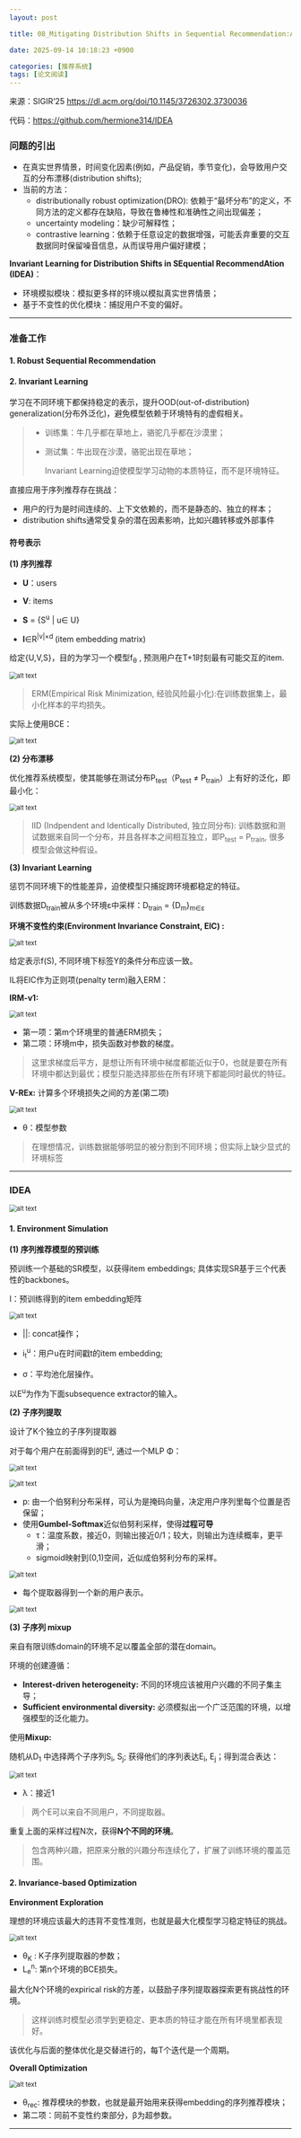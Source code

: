 ```yaml
---
layout: post

title: 08_Mitigating Distribution Shifts in Sequential Recommendation:An Invariance Perspective

date: 2025-09-14 10:18:23 +0900

categories: [推荐系统]
tags: [论文阅读]
---
```


来源：SIGIR‘25 https://dl.acm.org/doi/10.1145/3726302.3730036

代码：https://github.com/hermione314/IDEA

### 问题的引出

- 在真实世界情景，时间变化因素(例如，产品促销，季节变化)，会导致用户交互的分布漂移(distribution shifts);
- 当前的方法：
  - distributionally robust optimization(DRO): 依赖于“最坏分布”的定义，不同方法的定义都存在缺陷，导致在鲁棒性和准确性之间出现偏差；
  - uncertainty modeling：缺少可解释性；
  - contrastive learning：依赖于任意设定的数据增强，可能丢弃重要的交互数据同时保留噪音信息，从而误导用户偏好建模；

**Invariant  Learning for Distribution Shifts in SEquential RecommendAtion (IDEA)**：

- 环境模拟模块：模拟更多样的环境以模拟真实世界情景；
- 基于不变性的优化模块：捕捉用户不变的偏好。

****

### 准备工作

#### 1. Robust Sequential Recommendation

#### 2. Invariant Learning

学习在不同环境下都保持稳定的表示，提升OOD(out-of-distribution) generalization(分布外泛化)，避免模型依赖于环境特有的虚假相关。

> - 训练集：牛几乎都在草地上，骆驼几乎都在沙漠里；
>
> - 测试集：牛出现在沙漠，骆驼出现在草地；
>
>   Invariant Learning迫使模型学习动物的本质特征，而不是环境特征。

直接应用于序列推荐存在挑战：

- 用户的行为是时间连续的、上下文依赖的，而不是静态的、独立的样本；
- distribution shifts通常受复杂的潜在因素影响，比如兴趣转移或外部事件

#### 符号表示

**(1) 序列推荐**

- **U**：users     

-  **V**:  items    
-  **S** = {S<sup>u</sup> | u∈ U}    
-  **I**∈R<sup>|v|×d </sup>(item embedding matrix)

给定{U,V,S}，目的为学习一个模型f<sub>θ</sub> , 预测用户在T+1时刻最有可能交互的item.

<p>
    <img src="https://hhhi21g.github.io/assets/img/SR/ar08/a0.png" alt="alt text" style="zoom:80%;" />
</p>

> ERM(Empirical Risk Minimization, 经验风险最小化):在训练数据集上，最小化样本的平均损失。

实际上使用BCE：

<p>
    <img src="https://hhhi21g.github.io/assets/img/SR/ar08/a1.png" alt="alt text" style="zoom:80%;" />
</p>

**(2) 分布漂移**

优化推荐系统模型，使其能够在测试分布P<sub>test</sub>（P<sub>test</sub> ≠ P<sub>train</sub>）上有好的泛化，即最小化：

<p>
    <img src="https://hhhi21g.github.io/assets/img/SR/ar08/a2.png" alt="alt text" style="zoom:80%;" />
</p>

> IID (Indpendent and Identically Distributed, 独立同分布): 训练数据和测试数据来自同一个分布，并且各样本之间相互独立，即P<sub>test</sub> = P<sub>train</sub>,  很多模型会做这种假设。

**(3) Invariant Learning**

惩罚不同环境下的性能差异，迫使模型只捕捉跨环境都稳定的特征。

训练数据D<sub>train</sub>被从多个环境ε中采样：D<sub>train</sub> = {D<sub>m</sub>}<sub>m∈ε</sub>

**环境不变性约束(Environment Invariance Constraint, EIC) :**

<p>
    <img src="https://hhhi21g.github.io/assets/img/SR/ar08/a3.png" alt="alt text" style="zoom:80%;" />
</p>

给定表示f(S), 不同环境下标签Y的条件分布应该一致。

IL将EIC作为正则项(penalty term)融入ERM：

**IRM-v1:**

<p>
    <img src="https://hhhi21g.github.io/assets/img/SR/ar08/a4.png" alt="alt text" style="zoom:80%;" />
</p>

- 第一项：第m个环境里的普通ERM损失；
- 第二项：环境m中，损失函数对参数的梯度。

> 这里求梯度后平方，是想让所有环境中梯度都能近似于0，也就是要在所有环境中都达到最优；模型只能选择那些在所有环境下都能同时最优的特征。

**V-REx:** 计算多个环境损失之间的方差(第二项)

<p>
    <img src="https://hhhi21g.github.io/assets/img/SR/ar08/a5.png" alt="alt text" style="zoom:80%;" />
</p>

- θ：模型参数

> 在理想情况，训练数据能够明显的被分割到不同环境；但实际上缺少显式的环境标签

****

### IDEA

<p>
    <img src="https://hhhi21g.github.io/assets/img/SR/ar08/a15.png" alt="alt text" style="zoom:80%;" />
</p>

#### 1. Environment Simulation

**(1) 序列推荐模型的预训练**

预训练一个基础的SR模型，以获得item embeddings; 具体实现SR基于三个代表性的backbones。

I：预训练得到的item embedding矩阵

<p>
    <img src="https://hhhi21g.github.io/assets/img/SR/ar08/a7.png" alt="alt text" style="zoom:80%;" />
</p>

- ||: concat操作；
- i<sub>t</sub><sup>u</sup>：用户u在时间戳t的item embedding;

- σ：平均池化层操作。

以E<sup>u</sup>为作为下面subsequence extractor的输入。

**(2) 子序列提取**

设计了K个独立的子序列提取器

对于每个用户在前面得到的E<sup>u</sup>, 通过一个MLP Φ：

<p>
    <img src="https://hhhi21g.github.io/assets/img/SR/ar08/a8.png" alt="alt text" style="zoom:80%;" />
</p>

<p>
    <img src="https://hhhi21g.github.io/assets/img/SR/ar08/a9.png" alt="alt text" style="zoom:80%;" />
</p>

- p: 由一个伯努利分布采样，可认为是掩码向量，决定用户序列里每个位置是否保留；
- 使用**Gumbel-Softmax**近似伯努利采样，使得**过程可导**
  - τ：温度系数，接近0，则输出接近0/1；较大，则输出为连续概率，更平滑；
  - sigmoid映射到(0,1)空间，近似成伯努利分布的采样。

<p>
    <img src="https://hhhi21g.github.io/assets/img/SR/ar08/a10.png" alt="alt text" style="zoom:80%;" />
</p>

- 每个提取器得到一个新的用户表示。

<p>
    <img src="https://hhhi21g.github.io/assets/img/SR/ar08/a12.png" alt="alt text" style="zoom:80%;" />
</p>

**(3) 子序列 mixup**

来自有限训练domain的环境不足以覆盖全部的潜在domain。

环境的创建遵循：

- **Interest-driven heterogeneity:** 不同的环境应该被用户兴趣的不同子集主导；
- **Sufficient environmental diversity:** 必须模拟出一个广泛范围的环境，以增强模型的泛化能力。

使用**Mixup:**

随机从D<sub>1</sub> 中选择两个子序列S<sub>i</sub>, S<sub>j</sub>; 获得他们的序列表达E<sub>i</sub>, E<sub>j</sub>；得到混合表达：

<p>
    <img src="https://hhhi21g.github.io/assets/img/SR/ar08/a11.png" alt="alt text" style="zoom:80%;" />
</p>

- λ：接近1

> 两个E可以来自不同用户，不同提取器。

重复上面的采样过程N次，获得**N个不同的环境**。

> 包含两种兴趣，把原来分散的兴趣分布连续化了，扩展了训练环境的覆盖范围。

#### 2. Invariance-based Optimization

**Environment Exploration**

理想的环境应该最大的违背不变性准则，也就是最大化模型学习稳定特征的挑战。

<p>
    <img src="https://hhhi21g.github.io/assets/img/SR/ar08/a13.png" alt="alt text" style="zoom:80%;" />
</p>

- θ<sub>K</sub> : K子序列提取器的参数；
- L<sub>e</sub><sup>n</sup>: 第n个环境的BCE损失。

最大化N个环境的expirical risk的方差，以鼓励子序列提取器探索更有挑战性的环境。

> 这样训练时模型必须学到更稳定、更本质的特征才能在所有环境里都表现好。

该优化与后面的整体优化是交替进行的，每T个迭代是一个周期。

**Overall Optimization**

<p>
    <img src="https://hhhi21g.github.io/assets/img/SR/ar08/a14.png" alt="alt text" style="zoom:80%;" />
</p>

- θ<sub>rec</sub>: 推荐模块的参数，也就是最开始用来获得embedding的序列推荐模块；
- 第二项：同前不变性约束部分，β为超参数。

****
